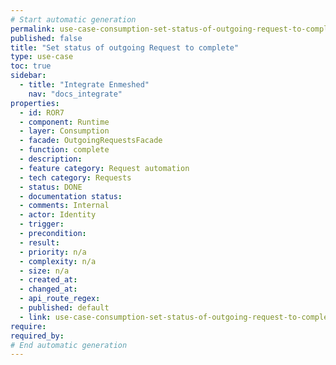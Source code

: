 ```yaml
---
# Start automatic generation
permalink: use-case-consumption-set-status-of-outgoing-request-to-complete
published: false
title: "Set status of outgoing Request to complete"
type: use-case
toc: true
sidebar:
  - title: "Integrate Enmeshed"
    nav: "docs_integrate"
properties:
  - id: ROR7
  - component: Runtime
  - layer: Consumption
  - facade: OutgoingRequestsFacade
  - function: complete
  - description:
  - feature category: Request automation
  - tech category: Requests
  - status: DONE
  - documentation status:
  - comments: Internal
  - actor: Identity
  - trigger:
  - precondition:
  - result:
  - priority: n/a
  - complexity: n/a
  - size: n/a
  - created_at:
  - changed_at:
  - api_route_regex:
  - published: default
  - link: use-case-consumption-set-status-of-outgoing-request-to-complete
require:
required_by:
# End automatic generation
---
```

